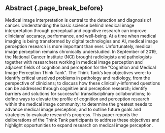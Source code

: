 ## Abstract {.page_break_before}

Medical image interpretation is central to the detection and diagnosis of cancer.
Understanding the basic science behind medical image interpretation through perceptual and cognitive research can improve clinicians’ accuracy, performance, and well-being.
At a time when medical imaging is being transformed by digital technologies and AI, medical image perception research is more important than ever.
Unfortunately, medical image perception remains chronically understudied.
In September of 2019, the National Cancer Institute (NCI) brought radiologists and pathologists together with researchers working in medical image perception and adjacent fields of cognition and perception for the "Cognition and Medical Image Perception Think Tank".
The Think Tank’s key objectives were: to identify critical unsolved problems in pathology and radiology, from the perspective of clinicians; to discuss how these clinically-informed questions can be addressed through cognitive and perception research; identify barriers and solutions for successful transdisciplinary collaborations; to define ways to elevate the profile of cognition and perception research within the medical image community; to determine the greatest needs to advance medical image perception; and to outline future goals and strategies to evaluate research’s progress.
This paper reports the deliberations of the Think Tank participants to address these objectives and highlight opportunities to expand research on medical image perception.
